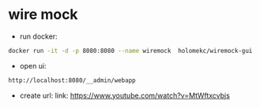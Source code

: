 # wire mock

- run docker:
```sh
docker run -it -d -p 8080:8080 --name wiremock  holomekc/wiremock-gui
```

- open ui:
```txt
http://localhost:8080/__admin/webapp
```

- create url:
link: https://www.youtube.com/watch?v=MtWftxcvbjs